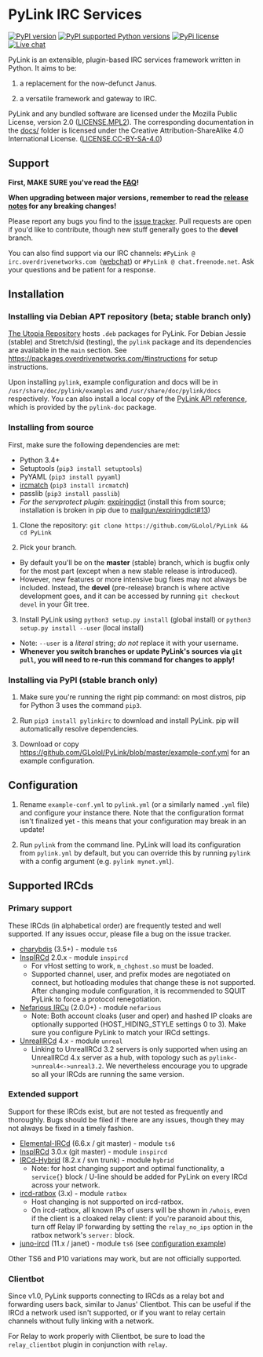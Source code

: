 # PyLink IRC Services

[webchatlink]: https://webchat.overdrivenetworks.com/?channels=PyLink

[![PyPI version](https://img.shields.io/pypi/v/pylinkirc.svg?maxAge=2592000)](https://pypi.python.org/pypi/pylinkirc/)
[![PyPI supported Python versions](https://img.shields.io/pypi/pyversions/pylinkirc.svg?maxAge=2592000)](https://www.python.org/downloads/)
[![PyPi license](https://img.shields.io/pypi/l/pylinkirc.svg?maxAge=2592000)](LICENSE.MPL2)
[![Live chat](https://img.shields.io/badge/IRC-live%20chat%20%C2%BB-green.svg)][webchatlink]

PyLink is an extensible, plugin-based IRC services framework written in Python. It aims to be:

1) a replacement for the now-defunct Janus.

2) a versatile framework and gateway to IRC.

PyLink and any bundled software are licensed under the Mozilla Public License, version 2.0 ([LICENSE.MPL2](LICENSE.MPL2)). The corresponding documentation in the [docs/](docs/) folder is licensed under the Creative Attribution-ShareAlike 4.0 International License. ([LICENSE.CC-BY-SA-4.0](LICENSE.CC-BY-SA-4.0))

## Support

**First, MAKE SURE you've read the [FAQ](docs/faq.md)!**

**When upgrading between major versions, remember to read the [release notes](RELNOTES.md) for any breaking changes!**

Please report any bugs you find to the [issue tracker](https://github.com/GLolol/PyLink/issues). Pull requests are open if you'd like to contribute, though new stuff generally goes to the **devel** branch.

You can also find support via our IRC channels: `#PyLink @ irc.overdrivenetworks.com `([webchat][webchatlink]) or `#PyLink @ chat.freenode.net`. Ask your questions and be patient for a response.

## Installation

### Installing via Debian APT repository (beta; stable branch only)

[The Utopia Repository](https://packages.overdrivenetworks.com/) hosts `.deb` packages for PyLink. For Debian Jessie (stable) and Stretch/sid (testing), the `pylink` package and its dependencies are available in the `main` section. See https://packages.overdrivenetworks.com/#instructions for setup instructions.

Upon installing `pylink`, example configuration and docs will be in `/usr/share/doc/pylink/examples` and `/usr/share/doc/pylink/docs` respectively. You can also install a local copy of the [PyLink API reference](https://pylink.github.io/), which is provided by the `pylink-doc` package.

### Installing from source

First, make sure the following dependencies are met:

* Python 3.4+
* Setuptools (`pip3 install setuptools`)
* PyYAML (`pip3 install pyyaml`)
* [ircmatch](https://github.com/mammon-ircd/ircmatch) (`pip3 install ircmatch`)
* passlib (`pip3 install passlib`)
* *For the servprotect plugin*: [expiringdict](https://github.com/mailgun/expiringdict) (install this from source; installation is broken in pip due to [mailgun/expiringdict#13](https://github.com/mailgun/expiringdict/issues/13))

1) Clone the repository: `git clone https://github.com/GLolol/PyLink && cd PyLink`

2) Pick your branch.
* By default you'll be on the **master** (stable) branch, which is bugfix only for the most part (except when a new stable release is introduced).
* However, new features or more intensive bug fixes may not always be included. Instead, the **devel** (pre-release) branch is where active development goes, and it can be accessed by running `git checkout devel` in your Git tree.

3) Install PyLink using `python3 setup.py install` (global install) or `python3 setup.py install --user` (local install)
* Note: `--user` is a *literal* string; *do not* replace it with your username.
*  **Whenever you switch branches or update PyLink's sources via `git pull`, you will need to re-run this command for changes to apply!**

### Installing via PyPI (stable branch only)
1) Make sure you're running the right pip command: on most distros, pip for Python 3 uses the command `pip3`.

2) Run `pip3 install pylinkirc` to download and install PyLink. pip will automatically resolve dependencies.

3) Download or copy https://github.com/GLolol/PyLink/blob/master/example-conf.yml for an example configuration.

## Configuration

1) Rename `example-conf.yml` to `pylink.yml` (or a similarly named `.yml` file) and configure your instance there. Note that the configuration format isn't finalized yet - this means that your configuration may break in an update!

2) Run `pylink` from the command line. PyLink will load its configuration from `pylink.yml` by default, but you can override this by running `pylink` with a config argument (e.g. `pylink mynet.yml`).

## Supported IRCds

### Primary support

These IRCds (in alphabetical order) are frequently tested and well supported. If any issues occur, please file a bug on the issue tracker.

* [charybdis](http://charybdis.io/) (3.5+) - module `ts6`
* [InspIRCd](http://www.inspircd.org/) 2.0.x - module `inspircd`
    - For vHost setting to work, `m_chghost.so` must be loaded.
    - Supported channel, user, and prefix modes are negotiated on connect, but hotloading modules that change these is not supported. After changing module configuration, it is recommended to SQUIT PyLink to force a protocol renegotiation.
* [Nefarious IRCu](https://github.com/evilnet/nefarious2) (2.0.0+) - module `nefarious`
    - Note: Both account cloaks (user and oper) and hashed IP cloaks are optionally supported (HOST_HIDING_STYLE settings 0 to 3). Make sure you configure PyLink to match your IRCd settings.
* [UnrealIRCd](https://www.unrealircd.org/) 4.x - module `unreal`
    - Linking to UnrealIRCd 3.2 servers is only supported when using an UnrealIRCd 4.x server as a hub, with topology such as  `pylink<->unreal4<->unreal3.2`. We nevertheless encourage you to upgrade so all your IRCds are running the same version.

### Extended support

Support for these IRCds exist, but are not tested as frequently and thoroughly. Bugs should be filed if there are any issues, though they may not always be fixed in a timely fashion.

* [Elemental-IRCd](https://github.com/Elemental-IRCd/elemental-ircd) (6.6.x / git master) - module `ts6`
* [InspIRCd](http://www.inspircd.org/) 3.0.x (git master) - module `inspircd`
* [IRCd-Hybrid](http://www.ircd-hybrid.org/) (8.2.x / svn trunk) - module `hybrid`
    - Note: for host changing support and optimal functionality, a `service{}` block / U-line should be added for PyLink on every IRCd across your network.
* [ircd-ratbox](http://www.ratbox.org/) (3.x) - module `ratbox`
    - Host changing is not supported on ircd-ratbox.
    - On ircd-ratbox, all known IPs of users will be shown in `/whois`, even if the client is a cloaked relay client: if you're paranoid about this, turn off Relay IP forwarding by setting the `relay_no_ips` option in the ratbox network's `server:` block.
* [juno-ircd](https://github.com/cooper/yiria) (11.x / janet) - module `ts6` (see [configuration example](https://github.com/cooper/juno/blob/master/doc/ts6.md#pylink))

Other TS6 and P10 variations may work, but are not officially supported.

### Clientbot

Since v1.0, PyLink supports connecting to IRCds as a relay bot and forwarding users back, similar to Janus' Clientbot. This can be useful if the IRCd a network used isn't supported, or if you want to relay certain channels without fully linking with a network.

For Relay to work properly with Clientbot, be sure to load the `relay_clientbot` plugin in conjunction with `relay`.
